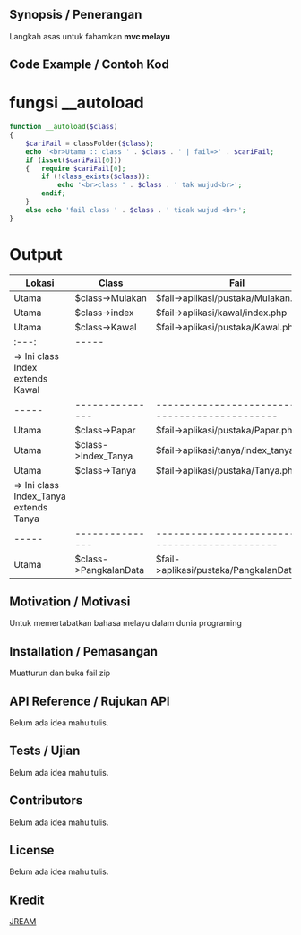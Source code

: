 ## Synopsis / Penerangan
Langkah asas untuk fahamkan **mvc melayu**

## Code Example / Contoh Kod

# fungsi __autoload
```php
function __autoload($class)
{
	$cariFail = classFolder($class);
	echo '<br>Utama :: class ' . $class . ' | fail=>' . $cariFail;
	if (isset($cariFail[0])) 
	{	require $cariFail[0];
		if (!class_exists($class)): 
			echo '<br>class ' . $class . ' tak wujud<br>';
		endif;
	}
	else echo 'fail class ' . $class . ' tidak wujud <br>';
}
```

# Output
|Lokasi| Class           | Fail                                             |
|----- | --------------- | ------------------------------------------------ |
|Utama | $class->Mulakan | $fail->aplikasi/pustaka/Mulakan.php              |
|Utama | $class->index   | $fail->aplikasi/kawal/index.php |
|Utama | $class->Kawal   | $fail->aplikasi/pustaka/Kawal.php |
| :---: | -----
|=> Ini class Index extends Kawal |
|----- | --------------- | ------------------------------------------------ |
|Utama | $class->Papar       | $fail->aplikasi/pustaka/Papar.php          |
|Utama | $class->Index_Tanya | $fail->aplikasi/tanya/index_tanya.php      |
|Utama | $class->Tanya       | $fail->aplikasi/pustaka/Tanya.php          |
|=> Ini class Index_Tanya extends Tanya |
|----- | --------------- | ------------------------------------------------ |
|Utama |$class->PangkalanData | $fail->aplikasi/pustaka/PangkalanData.php |

## Motivation / Motivasi

Untuk memertabatkan bahasa melayu dalam dunia programing

## Installation / Pemasangan

Muatturun dan buka fail zip

## API Reference / Rujukan API

Belum ada idea mahu tulis.

## Tests / Ujian

Belum ada idea mahu tulis.

## Contributors

Belum ada idea mahu tulis.

## License

Belum ada idea mahu tulis.

## Kredit
[JREAM](https://github.com/JREAM)